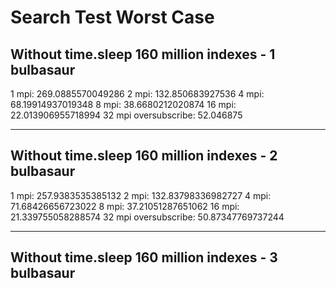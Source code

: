 # Search Test Worst Case
## Without time.sleep 160 million indexes - 1 bulbasaur

1 mpi: 269.0885570049286
2 mpi: 132.850683927536
4 mpi: 68.19914937019348
8 mpi: 38.6680212020874
16 mpi: 22.013906955718994
32 mpi oversubscribe: 52.046875

---
## Without time.sleep 160 million indexes - 2 bulbasaur
1 mpi: 257.9383535385132
2 mpi: 132.83798336982727
4 mpi: 71.68426656723022
8 mpi: 37.21051287651062
16 mpi: 21.339755058288574
32 mpi oversubscribe: 50.87347769737244

---
## Without time.sleep 160 million indexes - 3 bulbasaur

